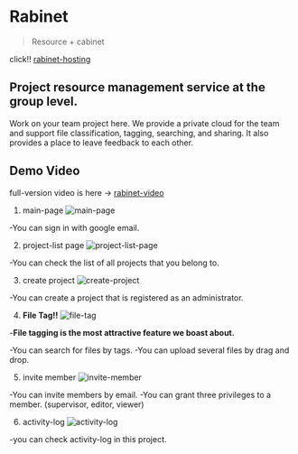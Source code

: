 # Rabinet
>  Resource + cabinet 

click!!
[rabinet-hosting](rabinet-4d186.web.app)

## Project resource management service at the group level.

Work on your team project here.
We provide a private cloud for the team and support file classification, tagging, searching, and sharing.
It also provides a place to leave feedback to each other.

## Demo Video

full-version video is here -> [rabinet-video](https://drive.google.com/open?id=1Z_3a4TVzktw8tEC7pSqN2VFqbIf5V0k1)

1. main-page
![main-page](https://user-images.githubusercontent.com/38517815/65852710-f31c6c00-e391-11e9-8efc-7c8be739d041.png)

-You can sign in with google email.

2. project-list page
![project-list-page](https://user-images.githubusercontent.com/38517815/65852811-4989aa80-e392-11e9-9984-f894236ed851.png)

-You can check the list of all projects that you belong to.

3. create project
![create-project](https://user-images.githubusercontent.com/38517815/65852869-8bb2ec00-e392-11e9-931e-ac6bbbc1737a.png)

-You can create a project that is registered as an administrator.

4. **File Tag!!**
![file-tag](https://user-images.githubusercontent.com/38517815/65852935-c61c8900-e392-11e9-9954-ce08ba42a536.png)

-**File tagging is the most attractive feature we boast about.**

-You can search for files by tags.
-You can upload several files by drag and drop.

5. invite member
![invite-member](https://user-images.githubusercontent.com/38517815/65853138-738f9c80-e393-11e9-99e9-25403ecb5f84.png)

-You can invite members by email.
-You can grant three privileges to a member. (supervisor, editor, viewer)

6. activity-log
![activity-log](https://user-images.githubusercontent.com/38517815/65853222-b6ea0b00-e393-11e9-9a02-1fc88886c9d2.png)

-you can check activity-log in this project.












